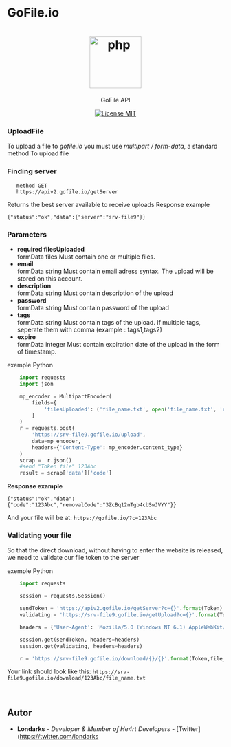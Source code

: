 # GoFile.io

<h1 align="center">
  <img src="https://gofile.io/dist/img/logo-big.png" alt="php" width="120">
</h1>
<p align="center">GoFile API</p>

<p align="center">
  <a href="https://opensource.org/licenses/MIT">
    <img src="https://img.shields.io/badge/License-MIT-blue.svg" alt="License MIT">
  </a>
</p>


### UploadFile
To upload a file to *gofile.io* you must use *multipart / form-data*, a standard method
To upload file

### Finding server

```
   method GET
   https://apiv2.gofile.io/getServer
```
Returns the best server available to receive uploads
Response example

```
{"status":"ok","data":{"server":"srv-file9"}}
```
### Parameters
- **required filesUploaded**<br>
formData files
Must contain one or multiple files.
- **email**<br>
formData string
Must contain email adress syntax. The upload will be stored on this account.
- **description**<br>
formData string
Must contain description of the upload
- **password**<br>
formData string
Must contain password of the upload
- **tags**<br>
formData string
Must contain tags of the upload. If multiple tags, seperate them with comma (example : tags1,tags2)
- **expire**<br>
formData integer
Must contain expiration date of the upload in the form of timestamp.

exemple Python
```python
    import requests
    import json

    mp_encoder = MultipartEncoder(
        fields={
            'filesUploaded': ('file_name.txt', open('file_name.txt', 'rb'))
        }
    )
    r = requests.post(
        'https://srv-file9.gofile.io/upload',
        data=mp_encoder, 
        headers={'Content-Type': mp_encoder.content_type}
    )
    scrap =  r.json()
    #send "Token file" 123Abc
    result = scrap['data']['code']
```
  **Response example**
```
{"status":"ok","data":{"code":"123Abc","removalCode":"3ZcBq12nTgb4cbSwJVYY"}}
```
And your file will be at: `https://gofile.io/?c=123Abc`

### Validating your file
So that the direct download, without having to enter the website is released, we need to validate our file token to the server

exemple Python
```python
    import requests

    session = requests.Session()

    sendToken = 'https://apiv2.gofile.io/getServer?c={}'.format(Token)
    validating = 'https://srv-file9.gofile.io/getUpload?c={}'.format(Token)

    headers = {'User-Agent': 'Mozilla/5.0 (Windows NT 6.1) AppleWebKit/537.36 (KHTML, like Gecko) Chrome/80.0.3987.163 Safari/537.36 OPR/67.0.3575.137'}

    session.get(sendToken, headers=headers)
    session.get(validating, headers=headers)

    r = 'https://srv-file9.gofile.io/download/{}/{}'.format(Token,file_name)

```
Your link should look like this: `https://srv-file9.gofile.io/download/123Abc/file_name.txt`

<br>

## Autor
- **Londarks** - _Developer & Member of He4rt Developers_ - [Twitter](https://twitter.com/londarks